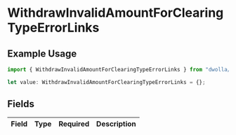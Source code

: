 # WithdrawInvalidAmountForClearingTypeErrorLinks

## Example Usage

```typescript
import { WithdrawInvalidAmountForClearingTypeErrorLinks } from "dwolla/models";

let value: WithdrawInvalidAmountForClearingTypeErrorLinks = {};
```

## Fields

| Field       | Type        | Required    | Description |
| ----------- | ----------- | ----------- | ----------- |